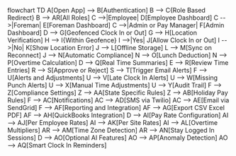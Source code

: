flowchart TD
    A[Open App] --> B[Authentication]
    B --> C{Role Based Redirect}
    B --> AR[All Roles]
    C -->|Employee| D[Employee Dashboard]
    C -->|Foreman| E[Foreman Dashboard]
    C -->|Admin or Pay Manager| F[Admin Dashboard]
    D --> G[Geofenced Clock In or Out]
    G --> H[Location Verification]
    H --> I{Within Geofence}
    I -->|Yes| J[Allow Clock In or Out]
    I -->|No| K[Show Location Error]
    J --> L[Offline Storage]
    L --> M[Sync on Reconnect]
    J --> N[Automatic Compliance]
    N --> O[Lunch Deduction]
    N --> P[Overtime Calculation]
    D --> Q[Real Time Summaries]
    E --> R[Review Time Entries]
    R --> S[Approve or Reject]
    S --> T[Trigger Email Alerts]
    F --> U[Alerts and Adjustments]
    U --> V[Late Clock In Alerts]
    U --> W[Missing Punch Alerts]
    U --> X[Manual Time Adjustments]
    U --> Y[Audit Trail]
    F --> Z[Compliance Settings]
    Z --> AA[State Specific Rules]
    Z --> AB[Holiday Pay Rules]
    F --> AC[Notifications]
    AC --> AD[SMS via Twilio]
    AC --> AE[Email via SendGrid]
    F --> AF[Reporting and Integration]
    AF --> AG[Export CSV Excel PDF]
    AF --> AH[QuickBooks Integration]
    D --> AI[Pay Rate Configuration]
    AI --> AJ[Per Employee Rates]
    AI --> AK[Per Site Rates]
    AI --> AL[Overtime Multipliers]
    AR --> AM[Time Zone Detection]
    AR --> AN[Stay Logged In Sessions]
    D --> AO[Optional AI Features]
    AO --> AP[Anomaly Detection]
    AO --> AQ[Smart Clock In Reminders]